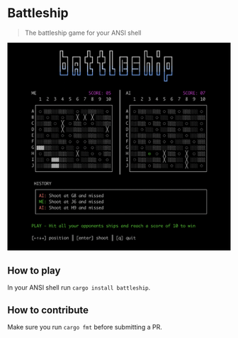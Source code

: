 # Battleship

> The battleship game for your ANSI shell

<p align="center"><img src="assets/battleship.png" alt="Battleship screenshot"></p>

## How to play

In your ANSI shell run `cargo install battleship`.

## How to contribute

Make sure you run `cargo fmt` before submitting a PR.
